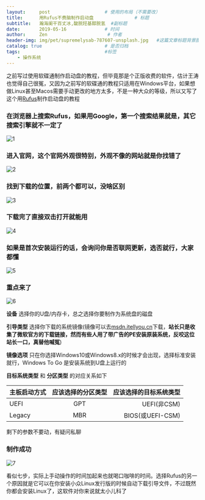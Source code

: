```yaml
---
layout:     post                    # 使用的布局（不需要改）
title:      用Rufus不费脑制作启动盘               # 标题
subtitle:   瀚海阑干百丈冰,酸脱羟基醇脱氢  #副标题
date:       2019-05-16              # 时间
author:     Zen                      # 作者
header-img: img/pet/supremelysab-787607-unsplash.jpg   #这篇文章标题背景图片
catalog: true                       # 是否归档
tags:                               #标签
    - 操作系统
---
```

之前写过使用软碟通制作启动盘的教程，但毕竟那是个正版收费的软件，估计王涛也觉得自己很冤，又因为之前写的软碟通的教程只适用在Windows平台，如果想做Linux甚至Macos需要手动更改的地方太多，不是一种大众的等级，所以又写了这个用[Rufus](https://rufus.ie/)制作启动盘的教程

### 在浏览器上搜索Rufus，如果用Google，第一个搜索结果就是，其它搜索引擎就不一定了

![1](https://raw.githubusercontent.com/zhangyiming748/zhangyiming748.github.io/master/img/Make_Bootable_USB/搜索Rufus.webp)

### 进入官网，这个官网外观很特别，外观不像的网站就是你找错了

![2](https://raw.githubusercontent.com/zhangyiming748/zhangyiming748.github.io/master/img/Make_Bootable_USB/进入Rufus官网.webp)

### 找到下载的位置，前两个都可以，没啥区别

![3](https://raw.githubusercontent.com/zhangyiming748/zhangyiming748.github.io/master/img/Make_Bootable_USB/下载Rufus.webp)

### 下载完了直接双击打开就能用

![4](https://raw.githubusercontent.com/zhangyiming748/zhangyiming748.github.io/master/img/Make_Bootable_USB/绿色版直接打开.webp)

### 如果是首次安装运行的话，会询问你是否联网更新，选否就行，大家都懂

![5](https://raw.githubusercontent.com/zhangyiming748/zhangyiming748.github.io/master/img/Make_Bootable_USB/选否就可以了.webp)

### 重点来了

![6](https://raw.githubusercontent.com/zhangyiming748/zhangyiming748.github.io/master/img/Make_Bootable_USB/对应关系.webp)

**设备** 选择你的U盘/内存卡，总之选择你要制作为系统盘的磁盘

**引导类型** 选择你下载的系统镜像(镜像可以去[msdn.itellyou.cn](https://msdn.itellyou.cn)下载，**站长只是收集了微软官方的下载链接，然而有些人用了带广告的PE安装原装系统，反咬这位站长一口，真替他喊冤**)

**镜像选项** 只在你选择Windows10或Windows8.x的时候才会出现，选择标准安装就行，Windows To Go 是安装系统到U盘上运行的

**目标系统类型** 和 **分区类型** 的对应关系如下

主板启动方式|应该选择的分区类型|应该选择的目标系统类型
---|:--:|---:
UEFI|GPT|UEFI(非CSM)
Legacy|MBR|BIOS(或UEFI-CSM)

剩下的参数不要动，有疑问私聊

### 制作成功

![7](https://raw.githubusercontent.com/zhangyiming748/zhangyiming748.github.io/master/img/Make_Bootable_USB/制作成功.webp)

看似七步，实际上手动操作的时间加起来也就喝口咖啡的时间。选择Rufus的另一个原因就是它可以在你安装小众Linux发行版的时候自动下载引导文件，不过既然你都会安装Linux了，这软件对你来说就太小儿科了
